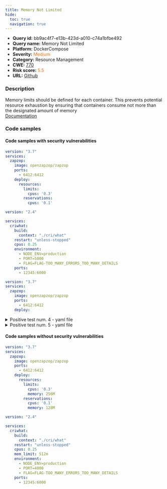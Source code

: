 ```yaml
---
title: Memory Not Limited
hide:
  toc: true
  navigation: true
---
```


<style>
  .highlight .hll {
    background-color: #ff171742;
  }
  .md-content {
    max-width: 1100px;
    margin: 0 auto;
  }
</style>

-   **Query id:** bb9ac4f7-e13b-423d-a010-c74a1bfbe492
-   **Query name:** Memory Not Limited
-   **Platform:** DockerCompose
-   **Severity:** <span style="color:#ff7213">Medium</span>
-   **Category:** Resource Management
-   **CWE:** <a href="https://cwe.mitre.org/data/definitions/770.html" onclick="newWindowOpenerSafe(event, 'https://cwe.mitre.org/data/definitions/770.html')">770</a>
-   **Risk score:** <span style="color:#ff7213">5.5</span>
-   **URL:** [Github](https://github.com/Checkmarx/kics/tree/master/assets/queries/dockerCompose/memory_not_limited)

### Description
Memory limits should be defined for each container. This prevents potential resource exhaustion by ensuring that containers consume not more than the designated amount of memory<br>
[Documentation](https://docs.docker.com/compose/compose-file/compose-file-v3/#resources)

### Code samples
#### Code samples with security vulnerabilities
```yaml title="Positive test num. 1 - yaml file" hl_lines="9"
version: "3.7"
services:
  zapzop:
    image: openzapzop/zapzop
    ports:
      - 6412:6412
    deploy:
      resources:
        limits:
          cpus: '0.3'
        reservations:
          cpus: '0.1'

```
```yaml title="Positive test num. 2 - yaml file" hl_lines="4"
version: "2.4"

services:
  criwhat:
    build:
      context: "./cri/what"
    restart: "unless-stopped"
    cpus: 0.25
    environment:
      - NODE_ENV=production
      - PORT=5000
      - FLAG=FLAG-TOO_MANY_ERRORS_TOO_MANY_DETAILS
    ports:
      - 12345:6000

```
```yaml title="Positive test num. 3 - yaml file" hl_lines="3 7"
version: "3.7"
services:
  zapzop:
    image: openzapzop/zapzop
    ports:
      - 6412:6412
    deploy:

```
<details><summary>Positive test num. 4 - yaml file</summary>

```yaml hl_lines="8"
version: "3.7"
services:
  zapzop:
    image: openzapzop/zapzop
    ports:
      - 6412:6412
    deploy:
      resources:
        reservations:
          cpus: '0.1'
          memory: 128M

```
</details>
<details><summary>Positive test num. 5 - yaml file</summary>

```yaml hl_lines="5"
version: "3.9"
services:
  redis:
    image: redis:alpine
    deploy:
      restart_policy:
        condition: on-failure
        delay: 5s
        max_attempts: 3
        window: 120s

```
</details>


#### Code samples without security vulnerabilities
```yaml title="Negative test num. 1 - yaml file"
version: "3.7"
services:
  zapzop:
    image: openzapzop/zapzop
    ports:
      - 6412:6412
    deploy:
      resources:
        limits:
          cpus: '0.3'
          memory: 256M
        reservations:
          cpus: '0.1'
          memory: 128M


```
```yaml title="Negative test num. 2 - yaml file"
version: "2.4"

services:
  criwhat:
    build:
      context: "./cri/what"
    restart: "unless-stopped"
    cpus: 0.25
    mem_limit: 512m
    environment:
      - NODE_ENV=production
      - PORT=4000
      - FLAG=FLAG-TOO_MANY_ERRORS_TOO_MANY_DETAILS
    ports:
      - 12345:6000

```

